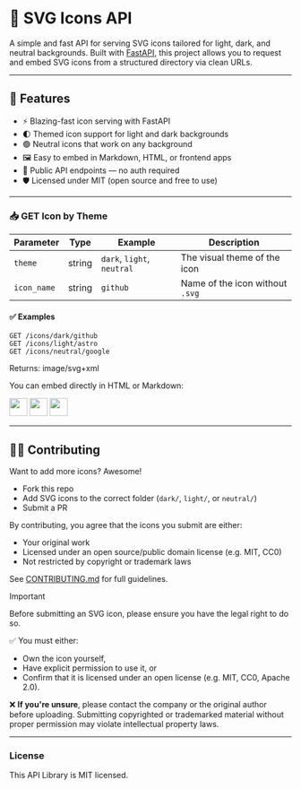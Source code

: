 # 🎨 SVG Icons API

A simple and fast API for serving SVG icons tailored for light, dark, and neutral backgrounds. Built with [FastAPI](https://fastapi.tiangolo.com/), this project allows you to request and embed SVG icons from a structured directory via clean URLs.

---

## 🚀 Features

- ⚡ Blazing-fast icon serving with FastAPI
- 🌓 Themed icon support for light and dark backgrounds
- 🟢 Neutral icons that work on any background
- 🖼 Easy to embed in Markdown, HTML, or frontend apps
- 🔗 Public API endpoints — no auth required
- 🛡 Licensed under MIT (open source and free to use)

---

### 📥 GET Icon by Theme


| Parameter   | Type     | Example            | Description                           |
|-------------|----------|--------------------|---------------------------------------|
| `theme`     | string   | `dark`, `light`, `neutral` | The visual theme of the icon |
| `icon_name` | string   | `github`           | Name of the icon without `.svg`       |

#### ✅ Examples

```http
GET /icons/dark/github
GET /icons/light/astro
GET /icons/neutral/google
```

Returns: image/svg+xml

You can embed directly in HTML or Markdown:

<span>
<img src="https://svg-icons-api-production.up.railway.app/icons/neutral/spotify" width="32" />
<img src="https://svg-icons-api-production.up.railway.app/icons/light/bash" width="32" />
<img src="https://svg-icons-api-production.up.railway.app/icons/dark/github" width="32" />
</span>

---

## 🧑‍💻 Contributing

Want to add more icons? Awesome!

- Fork this repo
- Add SVG icons to the correct folder (`dark/`, `light/`, or `neutral/`)
- Submit a PR

By contributing, you agree that the icons you submit are either:
- Your original work
- Licensed under an open source/public domain license (e.g. MIT, CC0)
- Not restricted by copyright or trademark laws

See [CONTRIBUTING.md](CONTRIBUTING.md) for full guidelines.

> [!IMPORTANT]
> Before submitting an SVG icon, please ensure you have the legal right to do so.
>
> ✅ You must either:
> - Own the icon yourself,
> - Have explicit permission to use it, or
> - Confirm that it is licensed under an open license (e.g. MIT, CC0, Apache 2.0).
>
> ❌ **If you're unsure**, please contact the company or the original author before uploading.
> Submitting copyrighted or trademarked material without proper permission may violate intellectual property laws.

---

### License
This API Library is MIT licensed.
